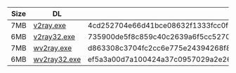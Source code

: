 |    Size   |     DL  | sha512sum |
|  ---  |  ---  |  ---  |
| 7MB | [v2ray.exe](https://cdn.jsdelivr.net/gh/googleians/v2ray-core@main/v2ray.exe) | 4cd252704e66d41bce08632f1333fcc0f6e0427add6c6206cea5361ab069315ca1890325c9e8b2d52f8a42fbfe4c77a44846cc5a7791de459d9658662039f704 |
| 6MB | [v2ray32.exe](https://cdn.jsdelivr.net/gh/googleians/v2ray-core@main/v2ray32.exe) | 735900de5f8c859c40c2639a6f5cc5270454432d09a7321b8908e3542ae423f06728ae8fd3934aa4bbcf25183dc8d2f54496acc9fc292d9e802f41c5a12646f0 |
| 7MB | [wv2ray.exe](https://cdn.jsdelivr.net/gh/googleians/v2ray-core@main/wv2ray.exe) | d863308c3704fc2cc6e775e24394268f8aa11db1c83a5f2db8ccaeef97de809059ab96023e37ce816a634c2bf67f4b1846e6d96bfcddcfabdbe823d9108afc44 |
| 6MB | [wv2ray32.exe](https://cdn.jsdelivr.net/gh/googleians/v2ray-core@main/wv2ray32.exe) | ef5a3a00d7a100424a37c0957029a2e26c440d16ab092f3f3b87248c50669380cae6437aaad7a8a1f98a785c992d7981dde9b7f097eb22fe541e243aba4991c5 |
